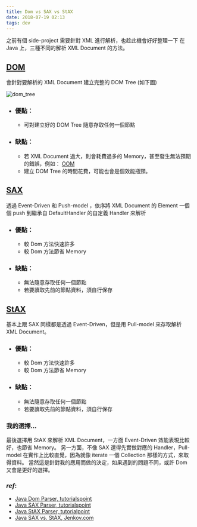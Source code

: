 ```yaml
---
title: Dom vs SAX vs StAX
date: 2018-07-19 02:13
tags: dev
---
```


之前有個 side-project 需要針對 XML 進行解析，也趁此機會好好整理一下
在 Java 上，三種不同的解析 XML Document 的方法。


## [DOM](https://en.wikipedia.org/wiki/Document_Object_Model)
會針對要解析的 XML Document 建立完整的 DOM Tree (如下圖)

 ![dom_tree](https://upload.wikimedia.org/wikipedia/commons/5/5a/DOM-model.svg)

 * ### 優點：
   * 可對建立好的 DOM Tree 隨意存取任何一個節點
 * ### 缺點：
   * 若 XML Document 過大，則會耗費過多的 Memory，甚至發生無法預期的錯誤，例如： [OOM](https://en.wikipedia.org/wiki/Out_of_memory)
   * 建立 DOM Tree 的時間花費，可能也會是個效能瓶頸。

## [SAX](https://en.wikipedia.org/wiki/Simple_API_for_XML)
透過 Event-Driven 和 Push-model ，依序將 XML Document 的 Element 一個個 push 到繼承自 DefaultHandler 的自定義 Handler 來解析
 * ### 優點：
    * 較 Dom 方法快速許多
    * 較 Dom 方法節省 Memory

 * ### 缺點：
    * 無法隨意存取任何一個節點
    * 若要讀取先前的節點資料，須自行保存

## [StAX](https://en.wikipedia.org/wiki/StAX)
基本上跟 SAX 同樣都是透過 Event-Driven，但是用 Pull-model 來存取解析 XML Document。

 * ### 優點：
    * 較 Dom 方法快速許多
    * 較 Dom 方法節省 Memory

 * ### 缺點：
    * 無法隨意存取任何一個節點
    * 若要讀取先前的節點資料，須自行保存

### 我的選擇...
最後選擇用 StAX 來解析 XML Document，一方面 Event-Driven 效能表現比較好，也節省 Memory。 另一方面，不像 SAX 還得先實做對應的 Handler，Pull-model 在實作上比較直覺，因為就像 iterate 一個 Collection 那樣的方式，來取得資料。 當然這是針對我的應用而做的決定，如果遇到的問題不同，或許 Dom 又會是更好的選擇。

### _ref_:
* [Java Dom Parser, tutorialspoint](https://www.tutorialspoint.com/java_xml/java_dom_parser.htm)
* [Java SAX Parser, tutorialspoint](https://www.tutorialspoint.com/java_xml/java_sax_parser.htm)
* [Java StAX Parser, tutorialpoint](https://www.tutorialspoint.com/java_xml/java_stax_parser.htm)
* [Java SAX vs. StAX, Jenkov.com](http://tutorials.jenkov.com/java-xml/sax-vs-stax.html)
